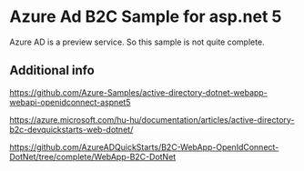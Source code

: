 
# Azure Ad B2C Sample for asp.net 5

Azure AD is a preview service. So this sample is not quite complete.


## Additional info

https://github.com/Azure-Samples/active-directory-dotnet-webapp-webapi-openidconnect-aspnet5  

https://azure.microsoft.com/hu-hu/documentation/articles/active-directory-b2c-devquickstarts-web-dotnet/  

https://github.com/AzureADQuickStarts/B2C-WebApp-OpenIdConnect-DotNet/tree/complete/WebApp-B2C-DotNet  

